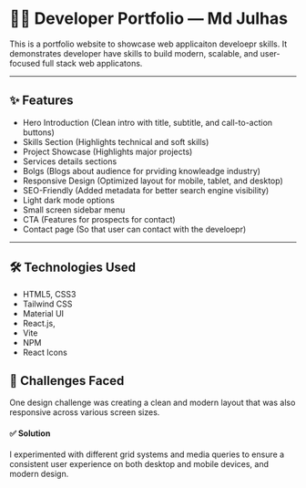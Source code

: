 # 🧑‍💻 Developer Portfolio — Md Julhas

This is a portfolio website to showcase web applicaiton develoepr skills. It demonstrates developer have skills to build modern, scalable, and user-focused full stack web applicatons.

---

## ✨ Features

- Hero Introduction (Clean intro with title, subtitle, and call-to-action buttons)
- Skills Section (Highlights technical and soft skills)
- Project Showcase (Highlights major projects)
- Services details sections
- Bolgs (Blogs about audience for prviding knowleadge industry)
- Responsive Design (Optimized layout for mobile, tablet, and desktop)
- SEO-Friendly (Added metadata for better search engine visibility)
- Light dark mode options
- Small screen sidebar menu
- CTA (Features for prospects for contact)
- Contact page (So that user can contact with the develoepr)

---

## 🛠 Technologies Used

- HTML5, CSS3
- Tailwind CSS
- Material UI
- React.js,
- Vite
- NPM
- React Icons

## 🧠 Challenges Faced

One design challenge was creating a clean and modern layout that was also responsive across various screen sizes.

#### ✅ Solution

I experimented with different grid systems and media queries to ensure a consistent user experience on both desktop and mobile devices, and modern design.
